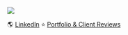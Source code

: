 ![](hey.gif)

🌎 [LinkedIn](https://www.linkedin.com/in/khavnguyen/)
⭐️ [Portfolio & Client Reviews](https://twitter.com/i/events/1187846378233294848)
